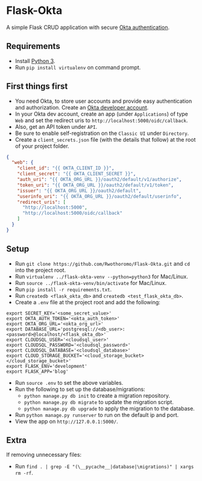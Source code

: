 # Flask-Okta

A simple Flask CRUD application with secure [Okta authentication](https://developer.okta.com/blog/2018/07/23/build-a-simple-crud-app-with-flask-and-python).

## Requirements

- Install [Python 3](https://www.python.org/downloads/).
- Run `pip install virtualenv` on command prompt.

## First things first

- You need Okta, to store user accounts and provide easy authentication and authorization. Create an [Okta developer account](https://developer.okta.com/signup).
- In your Okta dev account, create an app (under `Applications`) of type `Web` and set the redirect uris to `http://localhost:5000/oidc/callback`.
- Also, get an API token under `API`.
- Be sure to enable self-registration on the `Classic UI` under `Directory`.
- Create a `client_secrets.json` file (with the details that follow) at the root of your project folder.

```json
{
  "web": {
    "client_id": "{{ OKTA_CLIENT_ID }}",
    "client_secret": "{{ OKTA_CLIENT_SECRET }}",
    "auth_uri": "{{ OKTA_ORG_URL }}/oauth2/default/v1/authorize",
    "token_uri": "{{ OKTA_ORG_URL }}/oauth2/default/v1/token",
    "issuer": "{{ OKTA_ORG_URL }}/oauth2/default",
    "userinfo_uri": "{{ OKTA_ORG_URL }}/oauth2/default/userinfo",
    "redirect_uris": [
      "http://localhost:5000",
      "http://localhost:5000/oidc/callback"
    ]
  }
}
```

## Setup

- Run `git clone https://github.com/Rwothoromo/Flask-Okta.git` and `cd` into the project root.
- Run `virtualenv ../flask-okta-venv --python=python3` for Mac/Linux.
- Run `source ../flask-okta-venv/bin/activate` for Mac/Linux.
- Run `pip install -r requirements.txt`.
- Run `createdb <flask_okta_db>` and `createdb <test_flask_okta_db>`.
- Create a `.env` file at the project root and add the following:

```env
export SECRET_KEY='<some_secret_value>'
export OKTA_AUTH_TOKEN='<okta_auth_token>'
export OKTA_ORG_URL='<okta_org_url>'
export DATABASE_URL='postgresql://<db_user>:<password>@localhost/<flask_okta_db>'
export CLOUDSQL_USER='<cloudsql_user>'
export CLOUDSQL_PASSWORD='<cloudsql_password>'
export CLOUDSQL_DATABASE='<cloudsql_database>'
export CLOUD_STORAGE_BUCKET='<cloud_storage_bucket></cloud_storage_bucket>'
export FLASK_ENV='development'
export FLASK_APP='blog'
```

- Run `source .env` to set the above variables.
- Run the following to set up the database/migrations:
  - `python manage.py db init` to create a migration repository.
  - `python manage.py db migrate` to update the migration script.
  - `python manage.py db upgrade` to apply the migration to the database.
- Run `python manage.py runserver` to run on the default ip and port.
- View the app on `http://127.0.0.1:5000/`.

## Extra

If removing unnecessary files:

- Run `find . | grep -E "(\__pycache__|database|\migrations)" | xargs rm -rf`.
